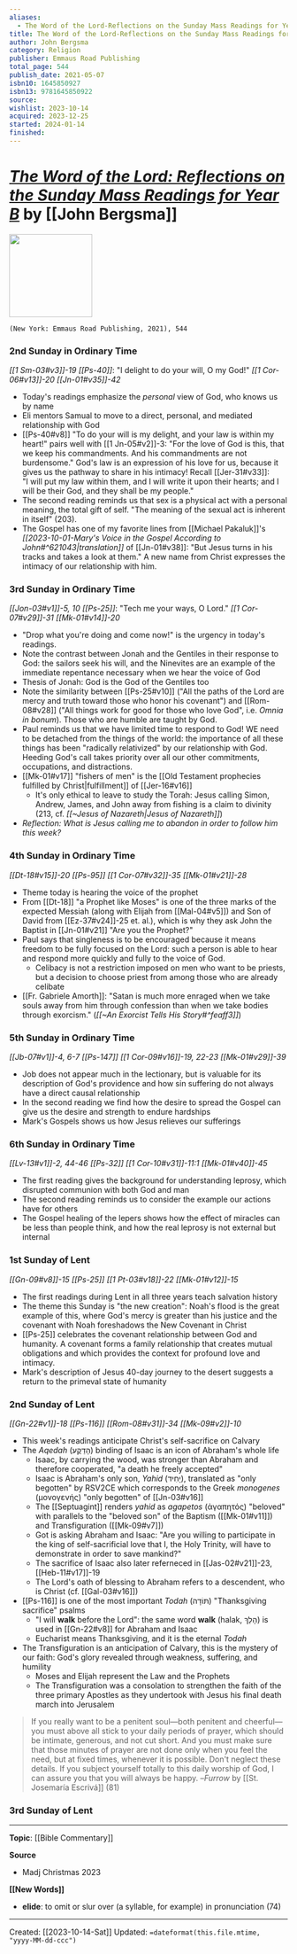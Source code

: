 ```yaml
---
aliases:
  - The Word of the Lord-Reflections on the Sunday Mass Readings for Year B
title: The Word of the Lord-Reflections on the Sunday Mass Readings for Year B
author: John Bergsma
category: Religion
publisher: Emmaus Road Publishing
total_page: 544
publish_date: 2021-05-07
isbn10: 1645850927
isbn13: 9781645850922
source: 
wishlist: 2023-10-14
acquired: 2023-12-25
started: 2024-01-14
finished:
---
```

# *[The Word of the Lord: Reflections on the Sunday Mass Readings for Year B](https://stpaulcenter.com/product/the-word-of-the-lord-reflections-on-the-sunday-mass-readings-for-year-b/)* by [[John Bergsma]]

<img src="https://stpaulcenter.com/wp-content/uploads/2021/01/WordLord-Cloth-cover-mockup-copy.jpg" width=150>

`(New York: Emmaus Road Publishing, 2021), 544`


### 2nd Sunday in Ordinary Time 
*[[1 Sm-03#v3]]-19*
*[[Ps-40]]*: "I delight to do your will, O my God!"
*[[1 Cor-06#v13]]-20*
*[[Jn-01#v35]]-42*

- Today's readings emphasize the *personal* view of God, who knows us by name
- Eli mentors Samual to move to a direct, personal, and mediated relationship with God 
- [[Ps-40#v8]] "To do your will is my delight, and your law is within my heart!" pairs well with [[1 Jn-05#v2]]-3: "For the love of God is this, that we keep his commandments. And his commandments are not burdensome." God's law is an expression of his love for us, because it gives us the pathway to share in his intimacy! Recall [[Jer-31#v33]]: "I will put my law within them, and I will write it upon their hearts; and I will be their God, and they shall be my people."
- The second reading reminds us that sex is a physical act with a personal meaning, the total gift of self. "The meaning of the sexual act is inherent in itself" (203).
- The Gospel has one of my favorite lines from [[Michael Pakaluk]]'s *[[2023-10-01-Mary's Voice in the Gospel According to John#^621043|translation]]* of [[Jn-01#v38]]: "But Jesus turns in his tracks and takes a look at them." A new name from Christ expresses the intimacy of our relationship with him. 

### 3rd Sunday in Ordinary Time 
*[[Jon-03#v1]]-5, 10*
*[[Ps-25]]*: "Tech me your ways, O Lord." 
*[[1 Cor-07#v29]]-31*
*[[Mk-01#v14]]-20*

- "Drop what you're doing and come now!" is the urgency in today's readings.
- Note the contrast between Jonah and the Gentiles in their response to God: the sailors seek his will, and the Ninevites are an example of the immediate repentance necessary when we hear the voice of God 
- Thesis of Jonah: God is the God of the Gentiles too 
- Note the similarity between [[Ps-25#v10]] ("All the paths of the Lord are mercy and truth toward those who honor his covenant") and [[Rom-08#v28]] ("All things work for good for those who love God", i.e. *Omnia in bonum*). Those who are humble are taught by God.
- Paul reminds us that we have limited time to respond to God! WE need to be detached from the things of the world: the importance of all these things has been "radically relativized" by our relationship with God. Heeding God's call takes priority over all our other commitments, occupations, and distractions.
- [[Mk-01#v17]] "fishers of men" is the [[Old Testament prophecies fulfilled by Christ|fulfillment]] of [[Jer-16#v16]] 
	- It's only ethical to leave to study the Torah: Jesus calling Simon, Andrew, James, and John away from fishing is a claim to divinity (213, cf. *[[~Jesus of Nazareth|Jesus of Nazareth]]*)
- *Reflection: What is Jesus calling me to abandon in order to follow him this week?*

### 4th Sunday in Ordinary Time 
*[[Dt-18#v15]]-20*
*[[Ps-95]]*
*[[1 Cor-07#v32]]-35*
*[[Mk-01#v21]]-28*

- Theme today is hearing the voice of the prophet 
- From [[Dt-18]] "a Prophet like Moses" is one of the three marks of the expected Messiah (along with Elijah from [[Mal-04#v5]]) and Son of David from [[Ez-37#v24]]-25 et. al.), which is why they ask John the Baptist in [[Jn-01#v21]] "Are you the Prophet?"
- Paul says that singleness is to be encouraged because it means freedom to be fully focused on the Lord: such a person is able to hear and respond more quickly and fully to the voice of God. 
	- Celibacy is not a restriction imposed on men who want to be priests, but a decision to choose priest from among those who are already celibate 
- [[Fr. Gabriele Amorth]]: "Satan is much more enraged when we take souls away from him through confession than when we take bodies through exorcism." (*[[~An Exorcist Tells His Story#^feaff3]]*)

### 5th Sunday in Ordinary Time 
*[[Jb-07#v1]]-4, 6-7*
*[[Ps-147]]*
*[[1 Cor-09#v16]]-19, 22-23*
*[[Mk-01#v29]]-39*

- Job does not appear much in the lectionary, but is valuable for its description of God's providence and how sin suffering do not always have a direct causal relationship 
- In the second reading we find how the desire to spread the Gospel can give us the desire and strength to endure hardships 
- Mark's Gospels shows us how Jesus relieves our sufferings 


### 6th Sunday in Ordinary Time 
*[[Lv-13#v1]]-2, 44-46*
*[[Ps-32]]*
*[[1 Cor-10#v31]]-11:1*
*[[Mk-01#v40]]-45*

- The first reading gives the background for understanding leprosy, which disrupted communion with both God and man
- The second reading reminds us to consider the example our actions have for others
- The Gospel healing of the lepers shows how the effect of miracles can be less than people think, and how the real leprosy is not external but internal


### 1st Sunday of Lent 
*[[Gn-09#v8]]-15*
*[[Ps-25]]*
*[[1 Pt-03#v18]]-22*
*[[Mk-01#v12]]-15*

- The first readings during Lent in all three years teach salvation history 
- The theme this Sunday is "the new creation": Noah's flood is the great example of this, where God's mercy is greater than his justice and the covenant with Noah foreshadows the New Covenant in Christ 
- [[Ps-25]] celebrates the covenant relationship between God and humanity. A covenant forms a family relationship that creates mutual obligations and which provides the context for profound love and intimacy.
- Mark's description of Jesus 40-day journey to the desert suggests a return to the primeval state of humanity 

### 2nd Sunday of Lent 
*[[Gn-22#v1]]-18*
*[[Ps-116]]*
*[[Rom-08#v31]]-34*
*[[Mk-09#v2]]-10*

- This week's readings anticipate Christ's self-sacrifice on Calvary 
- The *Aqedah* (הָדֵקֲע) binding of Isaac is an icon of Abraham's whole life
	- Isaac, by carrying the wood, was stronger than Abraham and therefore cooperated, "a death he freely accepted"
	- Isaac is Abraham's only son, *Yahid* (יָחִיד), translated as "only begotten" by RSV2CE which corresponds to the Greek *monogenes* (μονογενής) "only begotten" of [[Jn-03#v16]]
	- The [[Septuagint]] renders *yahid* as *agapetos* (ἀγαπητός) "beloved" with parallels to the "beloved son" of the Baptism ([[Mk-01#v11]]) and Transfiguration ([[Mk-09#v7]])
	- Got is asking Abraham and Isaac: "Are you willing to participate in the king of self-sacrificial love that I, the Holy Trinity, will have to demonstrate in order to save mankind?" 
	- The sacrifice of Isaac also later referneced in [[Jas-02#v21]]-23, [[Heb-11#v17]]-19
	- The Lord's oath of blessing to Abraham refers to a descendent, who is Christ (cf. [[Gal-03#v16]])
- [[Ps-116]] is one of the most important *Todah* (תּוֹדָה) "Thanksgiving sacrifice" psalms 
	- "I will **walk** before the Lord": the same word **walk** (halak, הָלַךְ) is used in [[Gn-22#v8]] for Abraham and Isaac
	- Eucharist means Thanksgiving, and it is the eternal *Todah*
- The Transfiguration is an anticipation of Calvary, this is the mystery of our faith: God's glory revealed through weakness, suffering, and humility 
	- Moses and Elijah represent the Law and the Prophets 
	- The Transfiguration was a consolation to strengthen the faith of the three primary Apostles as they undertook with Jesus his final death march into Jerusalem 

> If you really want to be a penitent soul—both penitent and cheerful—you must above all stick to your daily periods of prayer, which should be intimate, generous, and not cut short. And you must make sure that those minutes of prayer are not done only when you feel the need, but at fixed times, whenever it is possible. Don't neglect these details.
> If you subject yourself totally to this daily worship of God, I can assure you that you will always be happy. 
> –*Furrow* by [[St. Josemaría Escrivá]] (81)

### 3rd Sunday of Lent 



--- 
**Topic**: [[Bible Commentary]]

**Source**
- Madj Christmas 2023

**[[New Words]]**

- **elide**: to omit or slur over (a syllable, for example) in pronunciation (74)

---
Created: [[2023-10-14-Sat]]
Updated: `=dateformat(this.file.mtime, "yyyy-MM-dd-ccc")`